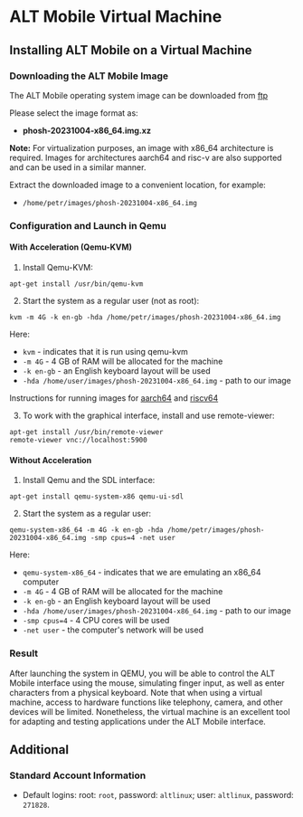 # ALT Mobile Virtual Machine

## Installing ALT Mobile on a Virtual Machine

### Downloading the ALT Mobile Image

The ALT Mobile operating system image can be downloaded from [ftp](http://beta.altlinux.org/mobile/sisyphus/latest/)

Please select the image format as:

- **phosh-20231004-x86_64.img.xz**

**Note:** For virtualization purposes, an image with x86_64 architecture is required. Images for architectures aarch64 and risc-v are also supported and can be used in a similar manner.

Extract the downloaded image to a convenient location, for example:

- `/home/petr/images/phosh-20231004-x86_64.img`

### Configuration and Launch in Qemu

#### With Acceleration (Qemu-KVM)

1. Install Qemu-KVM:

```shell
apt-get install /usr/bin/qemu-kvm
```

2. Start the system as a regular user (not as root):

```shell
kvm -m 4G -k en-gb -hda /home/petr/images/phosh-20231004-x86_64.img
```

Here:

- `kvm` - indicates that it is run using qemu-kvm
- `-m 4G` - 4 GB of RAM will be allocated for the machine
- `-k en-gb` - an English keyboard layout will be used
- `-hda /home/user/images/phosh-20231004-x86_64.img` - path to our image

Instructions for running images for [aarch64](https://www.altlinux.org/Ports/aarch64/QEMU) and [riscv64](https://www.altlinux.org/Ports/riscv64/QEMU)

3. To work with the graphical interface, install and use remote-viewer:

```shell
apt-get install /usr/bin/remote-viewer
remote-viewer vnc://localhost:5900
```

#### Without Acceleration

1. Install Qemu and the SDL interface:

```shell
apt-get install qemu-system-x86 qemu-ui-sdl
```

2. Start the system as a regular user:

```shell
qemu-system-x86_64 -m 4G -k en-gb -hda /home/petr/images/phosh-20231004-x86_64.img -smp cpus=4 -net user
```

Here:

- `qemu-system-x86_64` - indicates that we are emulating an x86_64 computer
- `-m 4G` - 4 GB of RAM will be allocated for the machine
- `-k en-gb` - an English keyboard layout will be used
- `-hda /home/user/images/phosh-20231004-x86_64.img` - path to our image
- `-smp cpus=4` - 4 CPU cores will be used
- `-net user` - the computer's network will be used

### Result

After launching the system in QEMU, you will be able to control the ALT Mobile interface using the mouse, simulating finger input, as well as enter characters from a physical keyboard. Note that when using a virtual machine, access to hardware functions like telephony, camera, and other devices will be limited. Nonetheless, the virtual machine is an excellent tool for adapting and testing applications under the ALT Mobile interface.

## Additional

### Standard Account Information

- Default logins:
  root: `root`, password: `altlinux`;
  user: `altlinux`, password: `271828`.
